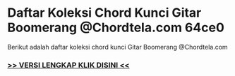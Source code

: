 
 # Daftar Koleksi Chord  Kunci Gitar Boomerang @Chordtela.com 64ce0


Berikut adalah daftar koleksi chord  kunci Gitar Boomerang @Chordtela.com

###  <a href="https://shortlighzx.web.app?sq=Daftar Koleksi Chord  Kunci Gitar Boomerang @Chordtela.com"> >> VERSI LENGKAP KLIK DISINI << </a>
